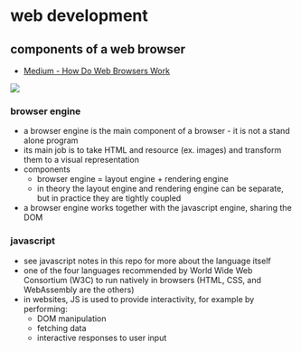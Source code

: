 # web development

## components of a web browser
* [Medium - How Do Web Browsers Work](https://medium.com/@monica1109/how-does-web-browsers-work-c95ad628a509)

![](assets/README-55766732.png)

### browser engine
* a browser engine is the main component of a browser - it is not a stand alone program
* its main job is to take HTML and resource (ex. images) and transform them to a visual representation
* components
   * browser engine = layout engine + rendering engine
   * in theory the layout engine and rendering engine can be separate, but in practice they are tightly coupled
* a browser engine works together with the javascript engine, sharing the DOM

### javascript
* see javascript notes in this repo for more about the language itself
* one of the four languages recommended by World Wide Web Consortium (W3C) to run natively in browsers (HTML, CSS, and WebAssembly are the others)
* in websites, JS is used to provide interactivity, for example by performing:
   * DOM manipulation
   * fetching data
   * interactive responses to user input
